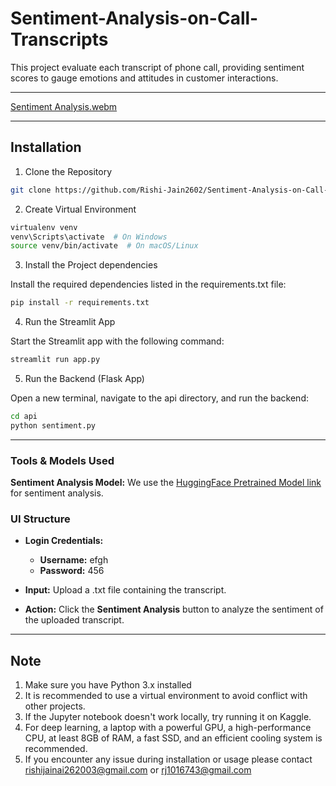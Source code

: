 # Sentiment-Analysis-on-Call-Transcripts
This project evaluate each transcript of phone call, providing sentiment scores to gauge emotions and attitudes in customer interactions.

****
[Sentiment Analysis.webm](https://github.com/user-attachments/assets/bdc7687e-1f92-478f-8ee2-1d8f20e61a8d)

*****
## Installation

1. Clone the Repository
   
``` bash
git clone https://github.com/Rishi-Jain2602/Sentiment-Analysis-on-Call-Transcripts.git
```

2. Create Virtual Environment

```bash
virtualenv venv
venv\Scripts\activate  # On Windows
source venv/bin/activate  # On macOS/Linux
```

3. Install the Project dependencies

Install the required dependencies listed in the requirements.txt file:

```bash
pip install -r requirements.txt
```

4. Run the Streamlit App

Start the Streamlit app with the following command:

```bash
streamlit run app.py
```

5. Run the Backend (Flask App)

Open a new terminal, navigate to the api directory, and run the backend:

```bash
cd api
python sentiment.py
```
****


### Tools & Models Used

**Sentiment Analysis Model:** We use the [HuggingFace Pretrained Model link](https://huggingface.co/lxyuan/distilbert-base-multilingual-cased-sentiments-student) for sentiment analysis.

### UI Structure

- **Login Credentials:**
  - **Username:** efgh
  - **Password:** 456
- **Input:** Upload a .txt file containing the transcript.

- **Action:** Click the **Sentiment Analysis** button to analyze the sentiment of the uploaded transcript.


******

## Note
1. Make sure you have Python 3.x installed
2. It is recommended to use a virtual environment to avoid conflict with other projects.
3. If the Jupyter notebook doesn't work locally, try running it on Kaggle.
4. For deep learning, a laptop with a powerful GPU, a high-performance CPU, at least 8GB of RAM, a fast SSD, and an efficient cooling system is recommended.
5. If you encounter any issue during installation or usage please contact rishijainai262003@gmail.com or rj1016743@gmail.com
